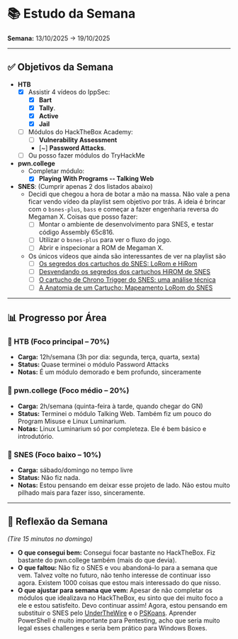# 📚 Estudo da Semana

**Semana:** 13/10/2025 -> 19/10/2025

---

## ✅ Objetivos da Semana

- **HTB**
  - [X] Assistir 4 vídeos do IppSec:
    - [X] **Bart**
    - [X] **Tally**.
    - [X] **Active**
    - [X] **Jail**
  - [ ] Módulos do HackTheBox Academy:
    - [ ] **Vulnerability Assessment**
    - [~] **Password Attacks**.
  - [ ] Ou posso fazer módulos do TryHackMe
- **pwn.college**
  - Completar módulo:
    - [X] **Playing With Programs -- Talking Web**
- **SNES**: (Cumprir apenas 2 dos listados abaixo)
  - Decidi que chegou a hora de botar a mão na massa. Não vale a pena ficar vendo vídeo da playlist sem objetivo por trás. A ideia é brincar com o `bsnes-plus`, `bass` e começar a fazer engenharia reversa do Megaman X. Coisas que posso fazer:
    - [ ] Montar o ambiente de desenvolvimento para SNES, e testar código Assembly 65c816.
    - [ ] Utilizar o `bsnes-plus`  para ver o fluxo do jogo.
    - [ ] Abrir e inspecionar a ROM de Megaman X.
  - Os únicos vídeos que ainda são interessantes de ver na playlist são
    - [ ] [Os segredos dos cartuchos do SNES: LoRom e HiRom](https://www.youtube.com/watch?v=XDfSwl_SVkI)
    - [ ] [Desvendando os segredos dos cartuchos HiROM de SNES](https://www.youtube.com/watch?v=ONiQ9sJV1Ig)
    - [ ] [O cartucho de Chrono Trigger do SNES: uma análise técnica](https://www.youtube.com/watch?v=lwRQVh5vp6U)
    - [ ] [A Anatomia de um Cartucho: Mapeamento LoRom do SNES](https://www.youtube.com/watch?v=2np9c-MpUik)

---

## 📊 Progresso por Área

### 🔹 HTB (Foco principal – 70%)
- **Carga:** 12h/semana (3h por dia: segunda, terça, quarta, sexta)
- **Status:** Quase terminei o módulo Password Attacks
- **Notas:** É um módulo demorado e bem profundo, sinceramente

### 🔹 pwn.college (Foco médio – 20%)
- **Carga:** 2h/semana (quinta-feira à tarde, quando chegar do GN)
- **Status:** Terminei o módulo Talking Web. Também fiz um pouco do Program Misuse e Linux Luminarium.
- **Notas:** Linux Luminarium só por completeza. Ele é bem básico e introdutório.

### 🔹 SNES (Foco baixo – 10%)
- **Carga:** sábado/domingo no tempo livre
- **Status:** Não fiz nada.
- **Notas:** Estou pensando em deixar esse projeto de lado. Não estou muito pilhado mais para fazer isso, sinceramente.

---

## 📝 Reflexão da Semana
*(Tire 15 minutos no domingo)*  
- **O que consegui bem:** Consegui focar bastante no HackTheBox. Fiz bastante do pwn.college também (mais do que devia).
- **O que faltou:** Não fiz o SNES e vou abandoná-lo para a semana que vem. Talvez volte no futuro, não tenho interesse de continuar isso agora. Existem 1000 coisas que estou mais interessado do que nisso.
- **O que ajustar para semana que vem:** Apesar de não completar os módulos que idealizava no HackTheBox, eu sinto que dei muito foco a ele e estou satisfeito. Devo continuar assim! Agora, estou pensando em substituir o SNES pelo [UnderTheWire](underthewire.tech) e o [PSKoans](https://github.com/vexx32/PSKoans). Aprender PowerShell é muito importante para Pentesting, acho que seria muito legal esses challenges e seria bem prático para Windows Boxes.
